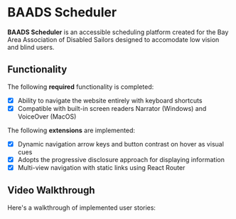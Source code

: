 # BAADS Scheduler
**BAADS Scheduler** is an accessible scheduling platform created for the Bay Area Association of Disabled Sailors designed to accomodate low vision and blind users.

## Functionality

The following **required** functionality is completed:

* [x] Ability to navigate the website entirely with keyboard shortcuts
* [x] Compatible with built-in screen readers Narrator (Windows) and VoiceOver (MacOS)

The following **extensions** are implemented:

* [x] Dynamic navigation arrow keys and button contrast on hover as visual cues
* [x] Adopts the progressive disclosure approach for displaying information
* [x] Multi-view navigation with static links using React Router

## Video Walkthrough

Here's a walkthrough of implemented user stories:



